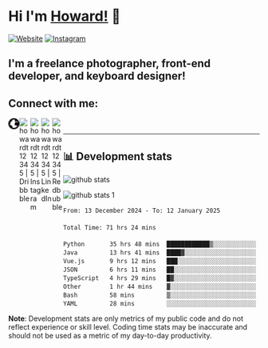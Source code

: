 # Hi I'm [Howard!][website] 👋

[![Website](https://img.shields.io/website?label=howardt12345.com&style=for-the-badge&url=https%3A%2F%2Fhowardt12345.com)](https://howardt12345.com)
[![Instagram](https://img.shields.io/badge/instagram-%23E4405F.svg?&style=for-the-badge&logo=instagram&logoColor=white)](https://instagram.com/howardt12345)

I'm a freelance photographer, front-end developer, and keyboard designer!
---

## Connect with me:

[<img align="left" alt="howardt12345.com" width="22px" src="https://raw.githubusercontent.com/iconic/open-iconic/master/svg/globe.svg" />][website]
[<img align="left" alt="howardt12345 | Dribbble" width="22px" src="https://cdn.jsdelivr.net/npm/simple-icons@v3/icons/dribbble.svg" />][dribbble]
[<img align="left" alt="howardt12345 | Instagram" width="22px" src="https://cdn.jsdelivr.net/npm/simple-icons@v3/icons/instagram.svg" />][instagram]
[<img align="left" alt="howardt12345 | LinkedIn" width="22px" src="https://cdn.jsdelivr.net/npm/simple-icons@v3/icons/linkedin.svg" />][linkedin]
[<img align="left" alt="howardt12345 | Redbubble" width="22px" src="https://cdn.jsdelivr.net/npm/simple-icons@v3/icons/redbubble.svg" />][redbubble]

<br />

---

## 📊 Development stats

![github stats](https://github-readme-stats.vercel.app/api?username=howardt12345&show_icons=true&hide_border=true&theme=dark&hide=contribs,issues)

![github stats 1](https://github-readme-stats.vercel.app/api/top-langs?username=howardt12345&langs_count=8&show_icons=true&hide_border=true&theme=dark&layout=compact)

<!--START_SECTION:waka-->

```txt
From: 13 December 2024 - To: 12 January 2025

Total Time: 71 hrs 24 mins

Python       35 hrs 48 mins  ████████████▒░░░░░░░░░░░░   48.95 %
Java         13 hrs 41 mins  ████▓░░░░░░░░░░░░░░░░░░░░   18.72 %
Vue.js       9 hrs 12 mins   ███░░░░░░░░░░░░░░░░░░░░░░   12.60 %
JSON         6 hrs 11 mins   ██░░░░░░░░░░░░░░░░░░░░░░░   08.47 %
TypeScript   4 hrs 29 mins   █▓░░░░░░░░░░░░░░░░░░░░░░░   06.14 %
Other        1 hr 44 mins    ▓░░░░░░░░░░░░░░░░░░░░░░░░   02.38 %
Bash         58 mins         ▒░░░░░░░░░░░░░░░░░░░░░░░░   01.34 %
YAML         28 mins         ░░░░░░░░░░░░░░░░░░░░░░░░░   00.66 %
```

<!--END_SECTION:waka-->

**Note**: Development stats are only metrics of my public code and do not reflect experience or skill level. Coding time stats may be inaccurate and should not be used as a metric of my day-to-day productivity.

[website]: https://howardt12345.com
[dribbble]: https://dribbble.com/howardt12345
[instagram]: https://instagram.com/howardt12345
[linkedin]: https://linkedin.com/in/howardt12345
[redbubble]: https://www.redbubble.com/people/howardt12345/
